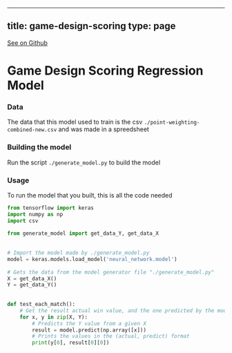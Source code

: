 
---
title: game-design-scoring
type: page
---

[See on Github](https://github.com/jakeroggenbuck/game-design-scoring/)

#  Game Design Scoring Regression Model


### Data
The data that this model used to train is the csv `./point-weighting-combined-new.csv` and was made in a spreedsheet

### Building the model
Run the script `./generate_model.py` to build the model

### Usage
To run the model that you built, this is all the code needed

```py
from tensorflow import keras                                                   
import numpy as np                                                             
import csv                                                                     
                                                                               
from generate_model import get_data_Y, get_data_X                              
                                                                               
                                                                               
# Import the model made by ./generate_model.py                                 
model = keras.models.load_model('neural_network.model')                        
                                                                               
# Gets the data from the model generator file "./generate_model.py"            
X = get_data_X()                                                               
Y = get_data_Y()                                                               
                                                                               
                                                                               
def test_each_match():                                                         
    # Get the result actual win value, and the one predicted by the model      
    for x, y in zip(X, Y):                                                     
        # Predicts the Y value from a given X                                  
        result = model.predict(np.array([x]))                                  
        # Prints the values in the (actual, predict) format                    
        print(y[0], result[0][0])                                              
```
